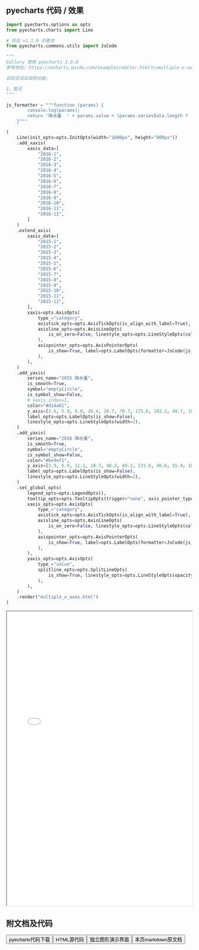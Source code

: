 
## pyecharts 代码 / 效果

```python
import pyecharts.options as opts
from pyecharts.charts import Line

# 将在 v1.1.0 中更改
from pyecharts.commons.utils import JsCode

"""
Gallery 使用 pyecharts 1.0.0
参考地址: https://echarts.baidu.com/examples/editor.html?c=multiple-x-axis

目前无法实现的功能:

1、暂无
"""

js_formatter = """function (params) {
        console.log(params);
        return '降水量  ' + params.value + (params.seriesData.length ? '：' + params.seriesData[0].data : '');
    }"""

(
    Line(init_opts=opts.InitOpts(width="1600px", height="800px"))
    .add_xaxis(
        xaxis_data=[
            "2016-1",
            "2016-2",
            "2016-3",
            "2016-4",
            "2016-5",
            "2016-6",
            "2016-7",
            "2016-8",
            "2016-9",
            "2016-10",
            "2016-11",
            "2016-12",
        ]
    )
    .extend_axis(
        xaxis_data=[
            "2015-1",
            "2015-2",
            "2015-3",
            "2015-4",
            "2015-5",
            "2015-6",
            "2015-7",
            "2015-8",
            "2015-9",
            "2015-10",
            "2015-11",
            "2015-12",
        ],
        xaxis=opts.AxisOpts(
            type_="category",
            axistick_opts=opts.AxisTickOpts(is_align_with_label=True),
            axisline_opts=opts.AxisLineOpts(
                is_on_zero=False, linestyle_opts=opts.LineStyleOpts(color="#6e9ef1")
            ),
            axispointer_opts=opts.AxisPointerOpts(
                is_show=True, label=opts.LabelOpts(formatter=JsCode(js_formatter))
            ),
        ),
    )
    .add_yaxis(
        series_name="2015 降水量",
        is_smooth=True,
        symbol="emptyCircle",
        is_symbol_show=False,
        # xaxis_index=1,
        color="#d14a61",
        y_axis=[2.6, 5.9, 9.0, 26.4, 28.7, 70.7, 175.6, 182.2, 48.7, 18.8, 6.0, 2.3],
        label_opts=opts.LabelOpts(is_show=False),
        linestyle_opts=opts.LineStyleOpts(width=2),
    )
    .add_yaxis(
        series_name="2016 降水量",
        is_smooth=True,
        symbol="emptyCircle",
        is_symbol_show=False,
        color="#6e9ef1",
        y_axis=[3.9, 5.9, 11.1, 18.7, 48.3, 69.2, 231.6, 46.6, 55.4, 18.4, 10.3, 0.7],
        label_opts=opts.LabelOpts(is_show=False),
        linestyle_opts=opts.LineStyleOpts(width=2),
    )
    .set_global_opts(
        legend_opts=opts.LegendOpts(),
        tooltip_opts=opts.TooltipOpts(trigger="none", axis_pointer_type="cross"),
        xaxis_opts=opts.AxisOpts(
            type_="category",
            axistick_opts=opts.AxisTickOpts(is_align_with_label=True),
            axisline_opts=opts.AxisLineOpts(
                is_on_zero=False, linestyle_opts=opts.LineStyleOpts(color="#d14a61")
            ),
            axispointer_opts=opts.AxisPointerOpts(
                is_show=True, label=opts.LabelOpts(formatter=JsCode(js_formatter))
            ),
        ),
        yaxis_opts=opts.AxisOpts(
            type_="value",
            splitline_opts=opts.SplitLineOpts(
                is_show=True, linestyle_opts=opts.LineStyleOpts(opacity=1)
            ),
        ),
    )
    .render("multiple_x_axes.html")
)

```

<iframe width="100%" height="800px" src="/pyecharts/Line/multiple_x_axes.html"></iframe>

## 附文档及代码

<a href="https://cdn.jsdelivr.net/gh/wfy-belief/python/docs/pyecharts/Line/multiple_x_axes.py"><button class="mybutton">pyecharts代码下载</button></a><a href="https://cdn.jsdelivr.net/gh/wfy-belief/python/docs/pyecharts/Line/multiple_x_axes.html"><button class="mybutton">HTML源代码</button></a><a href="https://python.wfyblog.cn/pyecharts/Line/multiple_x_axes.html"><button class="mybutton">独立图形演示界面</button></a><a href="https://cdn.jsdelivr.net/gh/wfy-belief/python/docs/pyecharts/Line/multiple_x_axes.md"><button class="mybutton">本页markdown原文档</button></a>
